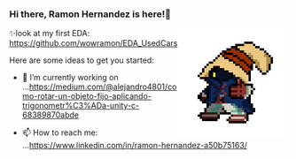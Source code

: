 ### Hi there, Ramon Hernandez is here!👋



<img align="right" height="auto" width="200" src="https://github.com/wowramon/wowramon/blob/master/img/IconPage2.png"/>

✨look at my first EDA: https://github.com/wowramon/EDA_UsedCars


Here are some ideas to get you started:

- 🔭 I’m currently working on ...https://medium.com/@alejandro4801/como-rotar-un-objeto-fijo-aplicando-trigonometr%C3%ADa-unity-c-68389870abde

- 📫 How to reach me: ...https://www.linkedin.com/in/ramon-hernandez-a50b75163/


